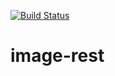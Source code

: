 [![Build Status](https://api.travis-ci.org/lpicanco/image-rest.svg?branch=master)](https://travis-ci.org/lpicanco/image-rest)

# image-rest
